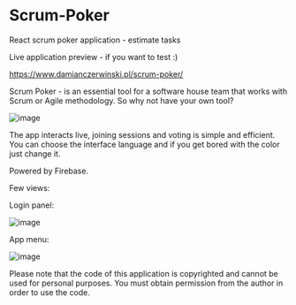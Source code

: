 # Scrum-Poker
React scrum poker application - estimate tasks

Live application preview - if you want to test :) 

https://www.damianczerwinski.pl/scrum-poker/

Scrum Poker - is an essential tool for a software house team that works with Scrum or Agile methodology. So why not have your own tool? 

![image](https://github.com/user-attachments/assets/ce06d2d4-ccf2-400e-aa6e-29a57aefd381)

The app interacts live, joining sessions and voting is simple and efficient. You can choose the interface language and if you get bored with the color just change it.

Powered by Firebase.

Few views: 

Login panel:

![image](https://github.com/user-attachments/assets/31fb3213-65d1-4a0c-8bad-9a6c9c96ae4f)

App menu:

![image](https://github.com/user-attachments/assets/4642fac1-71bc-49d2-8420-620e0a7b7ab9)

Please note that the code of this application is copyrighted and cannot be used for personal purposes. You must obtain permission from the author in order to use the code.




